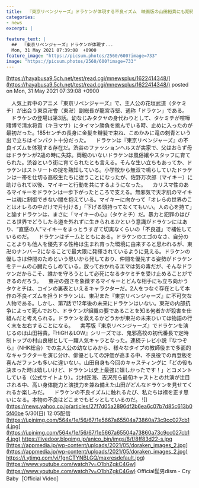 ```yaml
---
title:  『東京リベンジャーズ』ドラケンが体現する不良イズム　映画版の山田裕貴にも期待  
categories:
- news
excerpt: |
  
feature_text: |
  ##  『東京リベンジャーズ』ドラケンが体現す...
  Mon, 31 May 2021 07:39:08  +0900
feature_image: "https://picsum.photos/2560/600?image=733"
image: "https://picsum.photos/2560/600?image=733"
---
```


[https://hayabusa9.5ch.net/test/read.cgi/mnewsplus/1622414348/](https://hayabusa9.5ch.net/test/read.cgi/mnewsplus/1622414348/)
posted on Mon, 31 May 2021 07:39:08  +0900

<!--more-->

　人気上昇中のアニメ『東京リベンジャーズ』で、主人公の花垣武道（タケミチ）が出会う東京卍會（東卍）副総長が龍宮寺堅、通称「ドラケン」である。 　ドラケンの登場は第3話。幼なじみタクヤの身代わりとして、タケミチが喧嘩賭博で清水将貴（キヨマサ）にタイマン勝負を挑んでいる時、止めに入ったのが最初だった。185センチの長身に金髪を辮髪で束ね、こめかみに竜の刺青という出で立ちはインパクト十分だった。 　ドラケンは『東京リベンジャーズ』の不良イズムを体現する存在だ。渋谷のファッションヘルスが実家で、父はおらず母はドラケンが2歳の時に失踪。両親のいないドラケンは風俗嬢やスタッフに育てられた。渋谷という街に育てられたとも言える。そんな生い立ちもあってか、ドラケンはストリートの掟を熟知している。小学校から無双で鳴らしていたドラケンは一帯を仕切る高校生たちに従うことになったが、佐野万次郎（マイキー）に助けられて以後、マイキーと行動を共にするようになった。 　カリスマ性のあるマイキーをドラケンは一歩下がったところで支える。無邪気で天才肌のマイキーは魂に制御できない闇を抱えている。マイキーに向かって「オレらの世界のことはオレらの中だけで片付ける」「下げる頭持ってなくてもいい。人の心を持て」と諭すドラケンは、まさに「マイキーの心」（タケミチ）だ。暴力と犯罪のはびこる世界でどうしたら道を外れずに生きられるかという意識がドラケンにはあり、“直感の人”マイキーをまっとうすぎて切実なくらいの「不良道」で補佐しているのだ。 　ドラケンはチームとともにある。ドラケンのエゴのなさ、自分のことよりも他人を優先する性格は生まれ育った環境に由来すると思われるが、東卍のナンバー2になることで最大限に発揮されているように見える。ドラケンの優しさは仲間のためという思いから発しており、仲間を優先する姿勢がドラケンをチームの心臓たらしめている。放っておかれるエマは気の毒だが、そんなドラケンだからこそ、誰かを守ろうとして必死になるタケミチを受け止めることができるのだろう。 　東卍の強さを象徴するマイキーとどんな相手にも立ち向かうタケミチは、コインの裏表といえるキャラクターだ。2人をつなぐ存在として本作の不良イズムを担うドラケンは、東卍また『東京リベンジャーズ』に不可欠な人物である。しかし、第7話で12年後の未来にドラケンはいない。東卍の内部抗争によって死んでおり、ドラケンが組織の要であることを知る何者かが殺害を仕組んだと考えられる。ドラケンを救えるかどうかが東卍の未来ひいては物語の行く末を左右することになる。 　実写版『東京リベンジャーズ』でドラケンを演じるのは山田裕貴。『HiGH＆LOW』シリーズでは、鬼邪高校の初代番長で定時制トップの村山良樹として一躍人気キャラとなった。連続テレビ小説『なつぞら』（NHK総合）での主人公の幼なじみから、様々なタイプの教師役まで多面的なキャラクターを演じ分け、俳優としての評価が高まる中、不良役での再登板を喜んだファンも多いに違いない。山田自身も今回のキャスティングに「どの役も決まった時は嬉しいけど、ドラケンは史上最強に嬉しかったです！」とコメントしている（公式サイトより）。北村匠海、吉沢亮ら最旬キャストとの共演が注目される中、高い身体能力と演技力を兼ね備えた山田がどんなドラケンを見せてくれるか楽しみだ。 　ドラケンの不良イズムに触れるたび、私たちは襟を正す思いになる。本物の不良はどこまでもビッとしているのだ。 ![](https://news.yahoo.co.jp/articles/27f7d05a2896df2b6ea6c07b7d85c613b05f40be 5/30(日) 12:05配信 [https://i.pinimg.com/564x/1e/56/67/1e5667a65504a73860a73c9cc027cb14.jpg](https://i.pinimg.com/564x/1e/56/67/1e5667a65504a73860a73c9cc027cb14.jpg) https://livedoor.blogimg.jp/anico_bin/imgs/8/f/8ff83d22-s.jpg [https://appmedia.jp/wp-content/uploads/2021/05/doraken_images_2.jpg](https://appmedia.jp/wp-content/uploads/2021/05/doraken_images_2.jpg) https://i.ytimg.com/vi/1gnCTYNBLGQ/maxresdefault.jpg) [https://www.youtube.com/watch?v=O1bhZgkC4Gw](https://www.youtube.com/watch?v=O1bhZgkC4Gw) Official髭男dism - Cry Baby［Official Video］
